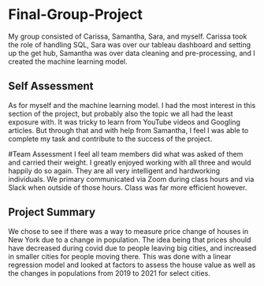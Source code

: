 # Final-Group-Project
My group consisted of Carissa, Samantha, Sara, and myself. Carissa took the role of handling SQL, Sara was over our tableau dashboard and setting up the get hub, Samantha was over data cleaning and pre-processing, and I created the machine learning model.

## Self Assessment
As for myself and the machine learning model. I had the most interest in this section of the project, but probably also the topic we all had the least exposure with. It was tricky to learn from YouTube videos and Googling articles. But through that and with help from Samantha, I feel I was able to complete my task and contribute to the success of the project. 

#Team Assessment
I feel all team members did what was asked of them and carried their weight. I greatly enjoyed working with all three and would happily do so again. They are all very intelligent and hardworking individuals. We primary communicated via Zoom during class hours and via Slack when outside of those hours. Class was far more efficient however. 

## Project Summary
We chose to see if there was a way to measure price change of houses in New York due to a change in population. The idea being that prices should have decreased during covid due to people leaving big cities, and increased in smaller cities for people moving there. This was done with a linear regression model and looked at factors to assess the house value as well as the changes in populations from 2019 to 2021 for select cities. 
